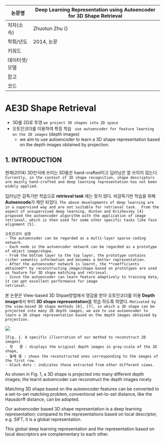 | 논문명 | Deep Learning Representation using Autoencoder for 3D Shape Retrieval |
| --- | --- |
| 저자(소속) | Zhuotun Zhu () |
| 학회/년도 | 2014, 논문 |
| 키워드 | |
| 데이터셋/모델 | |
| 참고 | |
| 코드 | |

# AE3D Shape Retrieval

- 3D를 2D로 투영 `we project 3D shapes into 2D space` 
- 오토인코더를 이용하여 특징 학습 ` use autoencoder for feature learning on the 2D images` (depth images)
	-  we aim to use autoencoder to learn a 3D shape representation based on the depth images obtained by projection.

## 1. INTRODUCTION

현재(2014) 3D인식에 쓰이는 SD들은 hand-crafted이고 딥러닝은 잘 쓰이지 않는다. `Currently, in the context of 3D shape recognition, shape descriptors are mainly hand-crafted and deep learning representation has not been widely applied.`

딥러닝은 감독기반 학습으로 **retrieval task** 에는 맞지 않다. 비감독기반 학습을 위해 **Autoencode**가 제안 되었다. `The above developments of deep learning are in a supervised way and are not suitable for retrieval task.  From the aspect of unsupervised deep learning, Hinton and Krizhevsky [4] proposed the autoencoder algorithm with the application of image retrieval, which is then used for some other specific tasks like face alignment [5].`

```
오토인코더 설명 
- The autoencoder can be regarded as a multi-layer sparse coding network. 
- Each node in the autoencoder network can be regarded as a prototype of object image/shape. 
- From the bottom layer to the top layer, the prototype contains richer semantic information and becomes a better representation. 
- After the autoencoder network is learnt, the **coefficients obtained** by reconstructing image/shape based on prototypes are used as feature for 3D shape matching and retrieval. 
- Since the autoencoder can learn feature adaptively to training data, it can get excellent performance for image
retrieval.
```

본 논문은 View-based 3D Shpae방법에서 영감을 받아 오토인코더를 이용 **Depth image**에서 부터 **3D shape representation**를 학습 하도록 하였다. `Motivated by the view-based 3D shape methods [6], [7], in which a 3D shape can be projected into many 2D depth images, we aim to use autoencoder to learn a 3D shape representation based on the depth images obtained by projection.`


![](https://i.imgur.com/lfzJYCk.png)
```
[Fig. 1. A specific illustration of our method to reconstruct 2D images]
- 첫   줄 : displays the original depth images in gray-scale of the 3D shape, 
- 둘째 줄 : shows the reconstructed ones corresponding to the images of the first row. 
- black dots : indicates those extracted from other different views.
```

As shown in Fig. 1, a 3D shape is projected into many different depth images; the learnt autoencoder can reconstruct
the depth images nicely. 

Matching 3D shape based on the autoencoder features can be converted to a set-to-set matching problem, conventional set-to-set distance, like the Hausdorff distance, can be adopted. 

Our autoencoder based 3D shape representation is a deep learning representation; compared to the representations based on local descriptor, e.g. SIFT, it is a global representation. 

This global deep learning representation and the representation based on local descriptors are complementary to each other.

<!--stackedit_data:
eyJoaXN0b3J5IjpbMTcwMDk5OTgxNV19
-->